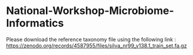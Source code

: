 # National-Workshop-Microbiome-Informatics

Please download the reference taxonomy file using the following link :
https://zenodo.org/records/4587955/files/silva_nr99_v138.1_train_set.fa.gz

